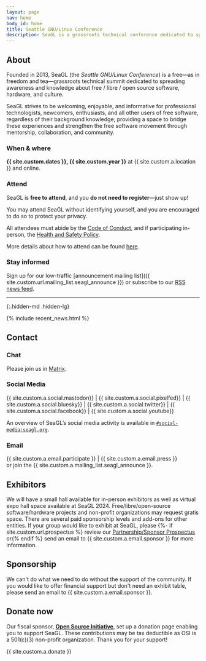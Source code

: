 ```yaml
---
layout: page
nav: home
body_id: home
title: Seattle GNU/Linux Conference
description: SeaGL is a grassroots technical conference dedicated to spreading awareness and knowledge about the GNU/Linux community and free/libre/open-source software/hardware.
---
```


<div class="row"><div class="col-md-4 col-md-push-8" markdown="1">

## About

Founded in 2013, SeaGL (the *Seattle GNU/Linux Conference*) is a free—as in freedom and tea—grassroots technical summit dedicated to spreading awareness and knowledge about free / libre / open source software, hardware, and culture.

SeaGL strives to be welcoming, enjoyable, and informative for professional technologists, newcomers, enthusiasts, and all other users of free software, regardless of their background knowledge; providing a space to bridge these experiences and strengthen the free software movement through mentorship, collaboration, and community.

### When & where

**{{ site.custom.dates }}, {{ site.custom.year }}** at {{ site.custom.a.location }} and online.

### Attend

SeaGL is **free to attend**, and you **do not need to register**—just show up!

You may attend SeaGL without identifying yourself, and you are encouraged to do so to protect your privacy.

<!--
You may optionally [register]({{ site.custom.url.register }}).
This gives us more accurate estimates of attendance, which help us raise money for the conference.
The registration system is free / libre / open source software and we promise to protect your data.
-->

All attendees must abide by the [Code of Conduct](/coc), and if participating in-person, the [Health and Safety Policy](/health).

More details about how to attend can be found [here](/attend).

### Stay informed

Sign up for our low-traffic [announcement mailing list]({{ site.custom.url.mailing_list.seagl_announce }}) or subscribe to our [RSS news feed](/feed.xml).

---
{:.hidden-md .hidden-lg}

</div><div class="col-md-8 col-md-pull-4">

{% include recent_news.html %}

</div></div><div class="row"><div class="col-md-4" markdown="1">

## Contact

### Chat

Please join us in [Matrix](/meet).

### Social Media

{{ site.custom.a.social.mastodon}}
| {{ site.custom.a.social.pixelfed}}
| {{ site.custom.a.social.bluesky}}
| {{ site.custom.a.social.twitter}}
| {{ site.custom.a.social.facebook}}
| {{ site.custom.a.social.youtube}}

An overview of SeaGL’s social media activity is available in [`#social-media:seagl.org`](https://matrix.to/#/#social-media:seagl.org).

### Email

{{ site.custom.a.email.participate }} | {{ site.custom.a.email.press }}  
or join the {{ site.custom.a.mailing_list.seagl_announce }}.

</div><div class="col-md-4" markdown="1">

## Exhibitors

We will have a small hall available for in-person exhibitors as well as virtual expo hall space available at SeaGL 2024.
Free/libre/open-source software/hardware projects and non-profit organizations may request gratis space.
There are several paid sponsorship levels and add-ons for other entities.
If your group would like to exhibit at SeaGL, please
{%- if site.custom.url.prospectus %} review our <a href="{{ site.custom.url.prospectus }}">Partnership/Sponsor Prospectus</a> or{% endif %}
send an email to {{ site.custom.a.email.sponsor }} for more information.

</div><div class="col-md-4" markdown="1">

## Sponsorship

We can't do what we need to do without the support of the community.
If you would like to offer financial support but don't need an exhibit table, please send an email to {{ site.custom.a.email.sponsor }}.

## Donate now

Our fiscal sponsor, [**Open Source Initiative**](https://opensource.org), set up a donation page enabling you to support SeaGL.
These contributions may be tax deductible as OSI is a 501(c)(3) non-profit organization.
Thank you for your support!

{{ site.custom.a.donate }}

</div></div>

